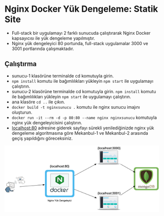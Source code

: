 # Nginx Docker Yük Dengeleme: Statik Site
* Full-stack bir uygulamayı 2 farklı sunucuda çalıştırarak Nginx Docker kapsayıcısı ile yük dengeleme yapılmıştır.
* Nginx yük dengeleyici 80 portunda, full-stack uygulamalar 3000 ve 3001 portlarında çalışmaktadır.

## Çalıştırma

* sunucu-1 klasörüne terminalde cd komutuyla girin.
* `npm install` komutu ile bağımlılıkları yükleyin  `npm start` ile uygulamayı çalıştırın.
* sunucu-2 klasörüne terminalde cd komutuyla girin.
`npm install` komutu ile bağımlılıkları yükleyin  `npm start` ile uygulamayı çalıştırın.
* ana klasöre `cd ..` ile çıkın.
* `docker build -t nginxsunucu .` komutu ile nginx sunucu imajını oluşturun.
* `docker run -it --rm -d -p 80:80 --name nginx nginxsunucu` komutuyla nginx yük dengeleyicisini çalıştırın.
* [localhost:80](localhost) adresine giderek sayfayı sürekli yenilediğinizde nginx yük dengeleme algoritmasına göre Mekanbul-1 ve Mekanbul-2 arasında geçiş yapıldığını göreceksiniz.

![image](resimler/index.png)

